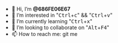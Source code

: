 - 👋 Hi, I’m <b>@686FE06E67</b>
- 👀 I’m interested in "<kbd>Ctrl</kbd>+<kbd>c</kbd>" && "<kbd>Ctrl</kbd>+<kbd>v</kbd>"
- 🌱 I’m currently learning "<kbd>Ctrl</kbd>+<kbd>x</kbd>"
- 💞️ I’m looking to collaborate on "<kbd>Alt</kbd>+<kbd>F4</kbd>"
- 📫 How to reach me: git me

<!---
TransistorPNP/TransistorPNP is a ✨ special ✨ repository because its `README.md` (this file) appears on your GitHub profile.
You can click the Preview link to take a look at your changes.
--->
